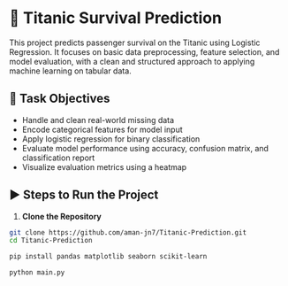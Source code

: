 # 🚢 Titanic Survival Prediction

This project predicts passenger survival on the Titanic using Logistic Regression. It focuses on basic data preprocessing, feature selection, and model evaluation, with a clean and structured approach to applying machine learning on tabular data.

## 🎯 Task Objectives

- Handle and clean real-world missing data
- Encode categorical features for model input
- Apply logistic regression for binary classification
- Evaluate model performance using accuracy, confusion matrix, and classification report
- Visualize evaluation metrics using a heatmap

## ▶️ Steps to Run the Project

1. **Clone the Repository**
```bash
git clone https://github.com/aman-jn7/Titanic-Prediction.git
cd Titanic-Prediction

pip install pandas matplotlib seaborn scikit-learn

python main.py

